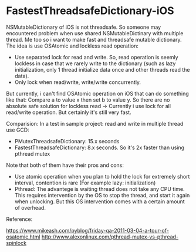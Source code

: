 # FastestThreadsafeDictionary-iOS

NSMutableDictionary of iOS is not threadsafe. So someone may encountered problem when use shared NSMutableDictinary with multiple thread.
Me too so i want to make fast and threadsafe mutable dictionary. The idea is use OSAtomic and lockless read operation:
  + Use separated lock for read and write. So, read operation is seemly lockless in case that we rarely write to the dictionary (such as lazy initialization, only 1 thread initialize data once and other threads read the data).
  + Only lock when read/write, write/write concurrently.

 But currently, i can't find OSAtomic operation on iOS that can do something like that: Compare a to value x then set b to value y. So there are no absolute safe solution for lockless read -> Currently i use lock for all read/write operation. But certainly it's still very fast.

Comparision:
In a test in sample project: read and write in multiple thread use GCD:
+ PMutexThreadsafeDictionary: 15.x seconds
+ FastestThreadsafeDictionary: 8.x seconds. So it's 2x faster than using pthread mutex

Note that both of them have their pros and cons:
+ Use atomic operation when you plan to hold the lock for extremely short interval, contention is rare (For example lazy: initialization)
+ Pthread: The advantege is waiting thread does not take any CPU time. This requires intervention by the OS to stop the thread, and start it again when unlocking. But this OS intervention comes with a certain amount of overhead. 

Reference:

https://www.mikeash.com/pyblog/friday-qa-2011-03-04-a-tour-of-osatomic.html
http://www.alexonlinux.com/pthread-mutex-vs-pthread-spinlock
